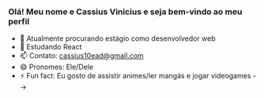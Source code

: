 ### Olá! Meu nome e Cassius Vinicius e seja bem-vindo ao meu perfil

- 🔭 Atualmente procurando estágio como desenvolvedor web
- 🌱 Estudando React
- 📫 Contato: cassius10ead@gmail.com
- 😄 Pronomes: Ele/Dele
- ⚡ Fun fact: Eu gosto de assistir animes/ler mangás e jogar videogames
-->
